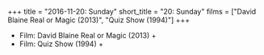 +++
title = "2016-11-20: Sunday"
short_title = "20: Sunday"
films = ["David Blaine Real or Magic (2013)", "Quiz Show (1994)"]
+++


* Film: David Blaine Real or Magic (2013) +
* Film: Quiz Show (1994) +
